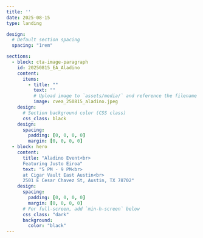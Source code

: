 ```yaml
--- 
title: ''
date: 2025-08-15
type: landing

design:
  # Default section spacing
  spacing: "1rem"

sections:
  - block: cta-image-paragraph
    id: 20250815_EA_Aladino
    content:
      items:
        - title: ""
          text: ""
          # Upload image to `assets/media/` and reference the filename here
          image: cvea_250815_aladino.jpeg
    design:
      # Section background color (CSS class)
      css_class: black
    design:
      spacing:
        padding: [0, 0, 0, 0]
        margin: [0, 0, 0, 0]
  - block: hero
    content:
      title: "Aladino Event<br>
      Featuring Justo Eiroa"
      text: "5 PM - 9 PM<br>
      at Cigar Vault East Austin<br>
      2501 E Cesar Chavez St, Austin, TX 78702"
    design:
      spacing:
        padding: [0, 0, 0, 0]
        margin: [0, 0, 0, 0]
      # For full-screen, add `min-h-screen` below
      css_class: "dark"
      background:
        color: "black"
---
```

